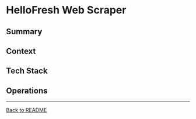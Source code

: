 # HelloFresh Web Scraper

## Summary





## Context





## Tech Stack





## Operations







---

[Back to README](../README.md)

